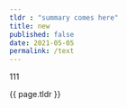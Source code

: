 ```yaml
---
tldr : "summary comes here"
title: new
published: false
date: 2021-05-05
permalink: /text
---
```


111

{{ page.tldr }} 
